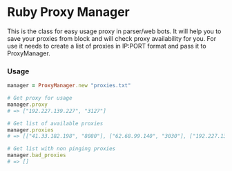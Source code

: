 # Ruby Proxy Manager
This is the class for easy usage proxy in parser/web bots. It will help you to save your proxies from block and will check proxy availability for you.
For use it needs to create a list of proxies in IP:PORT format and pass it to ProxyManager.
### Usage
```ruby
manager = ProxyManager.new "proxies.txt"

# Get proxy for usage
manager.proxy
# => ["192.227.139.227", "3127"]

# Get list of available proxies
manager.proxies
# => [["41.33.182.198", "8080"], ["62.68.99.140", "3030"], ["192.227.139.227", "3127"]]

# Get list with non pinging proxies
manager.bad_proxies
# => []
```